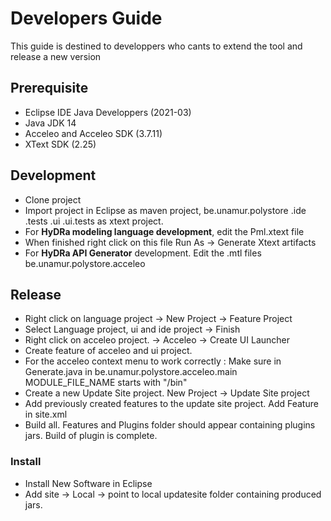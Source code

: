 # Developers Guide 
This guide is destined to developpers who cants to extend the tool and release a new version

## Prerequisite 
- Eclipse IDE Java Developpers (2021-03)
- Java JDK 14
- Acceleo and Acceleo SDK (3.7.11)
- XText SDK (2.25)

## Development
- Clone project
- Import project in Eclipse as maven project, be.unamur.polystore .ide .tests .ui .ui.tests as xtext project.
- For **HyDRa modeling language development**, edit the Pml.xtext file
- When finished right click on this file Run As -> Generate Xtext artifacts
- For **HyDRa API Generator** development. Edit the .mtl files be.unamur.polystore.acceleo

## Release
-   Right click on language project -> New Project -> Feature Project
-   Select Language project, ui and ide project -> Finish
-   Right click on acceleo project. -> Acceleo -> Create UI Launcher 
-   Create feature of acceleo and ui project. 
-   For the acceleo context menu to work correctly : Make sure in Generate.java in be.unamur.polystore.acceleo.main  MODULE_FILE_NAME starts with "/bin" 
-   Create a new Update Site project. New Project -> Update Site project
-   Add previously created features to the update site project. Add Feature in site.xml
-   Build all. Features and Plugins folder should appear containing plugins jars.
Build of plugin is complete.

### Install 
- Install New Software in Eclipse
- Add site -> Local -> point to local updatesite folder containing produced jars.
